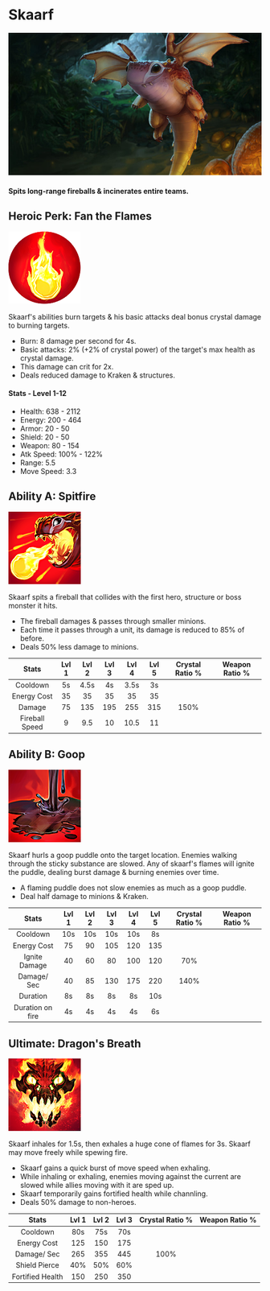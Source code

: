 # Skaarf

![](../../.gitbook/assets/image%20%28158%29.png)

#### Spits long-range fireballs & incinerates entire teams.

## Heroic Perk: Fan the Flames

![Fan the Flames](../../.gitbook/assets/image%20%28185%29.png)

Skaarf's abilities burn targets & his basic attacks deal bonus crystal damage to burning targets.

* Burn: 8 damage per second for 4s.
* Basic attacks: 2% \(+2% of crystal power\) of the target's max health as crystal damage.
* This damage can crit for 2x.
* Deals reduced damage to Kraken & structures.

#### Stats - Level 1-12

* Health: 638 - 2112
* Energy: 200 - 464
* Armor: 20 - 50
* Shield: 20 - 50
* Weapon: 80 - 154
* Atk Speed: 100% - 122%
* Range: 5.5
* Move Speed: 3.3

## Ability A: Spitfire

![Spitfire](../../.gitbook/assets/image%20%28202%29.png)

Skaarf spits a fireball that collides with the first hero, structure or boss monster it hits.

* The fireball damages & passes through smaller minions.
* Each time it passes through a unit, its damage is reduced to 85% of before.
* Deals 50% less damage to minions.

| Stats | Lvl 1 | Lvl 2 | Lvl 3 | Lvl 4 | Lvl 5 | Crystal      Ratio % | Weapon     Ratio % |
| :---: | :---: | :---: | :---: | :---: | :---: | :---: | :---: |
| Cooldown | 5s | 4.5s | 4s | 3.5s | 3s |  |  |
| Energy       Cost | 35 | 35 | 35 | 35 | 35 |  |  |
| Damage | 75 | 135 | 195 | 255 | 315 | 150% |  |
| Fireball      Speed | 9 | 9.5 | 10 | 10.5 | 11 |  |  |

## Ability B: Goop

![Goop](../../.gitbook/assets/image%20%28130%29.png)

Skaarf hurls a goop puddle onto the target location. Enemies walking through the sticky substance are slowed. Any of skaarf's flames will ignite the puddle, dealing burst damage & burning enemies over time.

* A flaming puddle does not slow enemies as much as a goop puddle.
* Deal half damage to minions & Kraken.

| Stats | Lvl 1 | Lvl 2 | Lvl 3 | Lvl 4 | Lvl 5 | Crystal      Ratio % | Weapon     Ratio % |
| :---: | :---: | :---: | :---: | :---: | :---: | :---: | :---: |
| Cooldown | 10s | 10s | 10s | 10s | 8s |  |  |
| Energy       Cost | 75 | 90 | 105 | 120 | 135 |  |  |
| Ignite         Damage | 40 | 60 | 80 | 100 | 120 | 70% |  |
| Damage/   Sec | 40 | 85 | 130 | 175 | 220 | 140% |  |
| Duration | 8s | 8s | 8s | 8s | 10s |  |  |
| Duration on fire | 4s | 4s | 4s | 4s | 6s |  |  |

## Ultimate: Dragon's Breath

![Dragon&apos;s Breath](../../.gitbook/assets/image%20%28364%29.png)

Skaarf inhales for 1.5s, then exhales a huge cone of flames for 3s. Skaarf may move freely while spewing fire.

* Skaarf gains a quick burst of move speed when exhaling.
* While inhaling or exhaling, enemies moving against the current are slowed while allies moving with it are sped up.
* Skaarf temporarily gains fortified health while channling.
* Deals 50% damage to non-heroes.

| Stats | Lvl 1 | Lvl 2 | Lvl 3 | Crystal Ratio % | Weapon Ratio % |
| :---: | :---: | :---: | :---: | :---: | :---: |
| Cooldown | 80s | 75s | 70s |  |  |
| Energy Cost | 125 | 150 | 175 |  |  |
| Damage/ Sec | 265 | 355 | 445 | 100% |  |
| Shield Pierce | 40% | 50% | 60% |  |  |
| Fortified Health | 150 | 250 | 350 |  |  |

